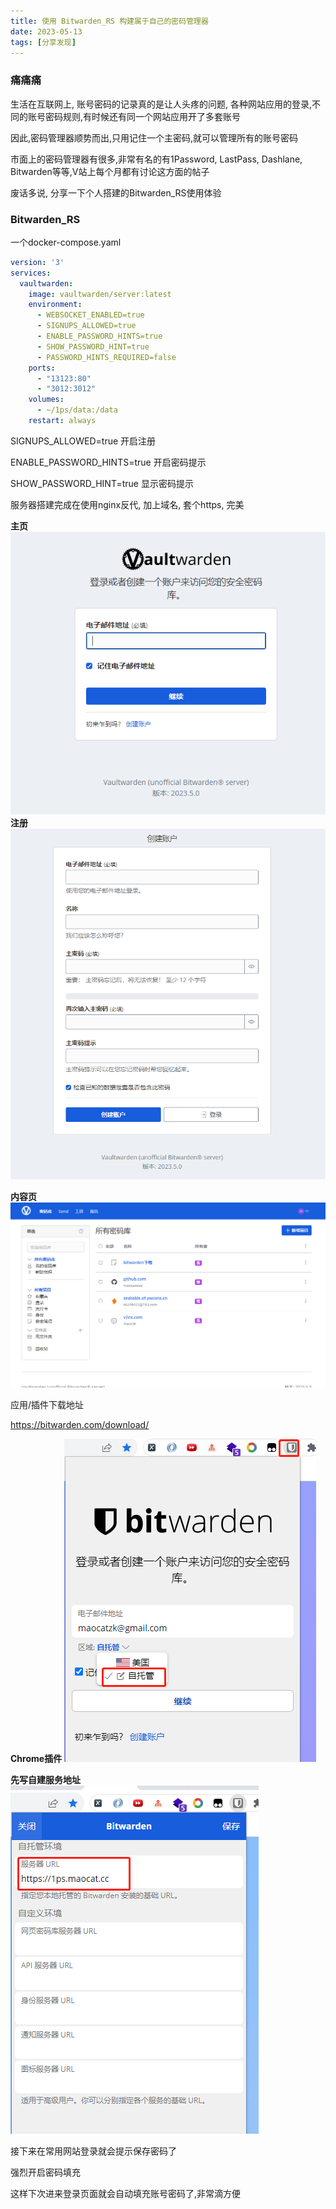 ```yaml
---
title: 使用 Bitwarden_RS 构建属于自己的密码管理器
date: 2023-05-13
tags: [分享发现]
---
```


### 痛痛痛

生活在互联网上, 账号密码的记录真的是让人头疼的问题, 各种网站应用的登录,不同的账号密码规则,有时候还有同一个网站应用开了多套账号

因此,密码管理器顺势而出,只用记住一个主密码,就可以管理所有的账号密码

市面上的密码管理器有很多,非常有名的有1Password, LastPass, Dashlane, Bitwarden等等,V站上每个月都有讨论这方面的帖子

废话多说, 分享一下个人搭建的Bitwarden_RS使用体验


### Bitwarden_RS

一个docker-compose.yaml
```yaml
version: '3'
services:
  vaultwarden:
    image: vaultwarden/server:latest
    environment:
      - WEBSOCKET_ENABLED=true
      - SIGNUPS_ALLOWED=true
      - ENABLE_PASSWORD_HINTS=true
      - SHOW_PASSWORD_HINT=true
      - PASSWORD_HINTS_REQUIRED=false
    ports:
      - "13123:80"
      - "3012:3012"
    volumes:
      - ~/1ps/data:/data
    restart: always
```

SIGNUPS_ALLOWED=true 开启注册

ENABLE_PASSWORD_HINTS=true 开启密码提示

SHOW_PASSWORD_HINT=true 显示密码提示

服务器搭建完成在使用nginx反代, 加上域名, 套个https, 完美


**主页**
![](./images/image.png)
**注册**
![](./images/image1.png)

**内容页**
![](./images/image4.png)

应用/插件下载地址

https://bitwarden.com/download/


**Chrome插件**
![](./images/image2.png)

**先写自建服务地址**
![](./images/image3.png)


接下来在常用网站登录就会提示保存密码了

强烈开启密码填充

这样下次进来登录页面就会自动填充账号密码了,非常滴方便
